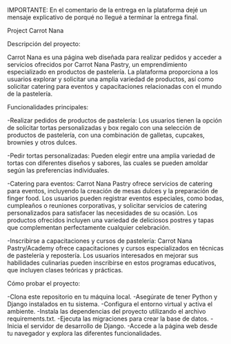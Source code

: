 IMPORTANTE: En el comentario de la entrega en la plataforma dejé un mensaje explicativo de porqué no llegué a terminar la entrega final.





Project Carrot Nana

Descripción del proyecto:

Carrot Nana es una página web diseñada para realizar pedidos y acceder a servicios ofrecidos por Carrot Nana Pastry, un emprendimiento especializado en productos de pastelería. La plataforma proporciona a los usuarios  explorar y solicitar una amplia variedad de productos, así como solicitar catering para eventos y capacitaciones relacionadas con el mundo de la pastelería.

Funcionalidades principales:

-Realizar pedidos de productos de pastelería: Los usuarios tienen la opción de solicitar tortas personalizadas y box regalo con una selección de productos de pastelería, con una combinación de galletas, cupcakes, brownies y otros dulces.

-Pedir tortas personalizadas: Pueden elegir entre una amplia variedad de tortas con diferentes diseños y sabores, las cuales se pueden amoldar según las preferencias individuales.

-Catering para eventos: Carrot Nana Pastry ofrece servicios de catering para eventos, incluyendo la creación de mesas dulces y la preparación de finger food. Los usuarios pueden registrar eventos especiales, como bodas, cumpleaños o reuniones corporativas, y solicitar servicios de catering personalizados para satisfacer las necesidades de su ocasión. Los productos ofrecidos incluyen una variedad de deliciosos postres y tapas que complementan perfectamente cualquier celebración.

-Inscribirse a capacitaciones y cursos de pastelería: Carrot Nana Pastry/Academy ofrece capacitaciones y cursos especializados en técnicas de pastelería y repostería. Los usuarios interesados en mejorar sus habilidades culinarias pueden inscribirse en estos programas educativos, que incluyen clases teóricas y prácticas.

Cómo probar el proyecto:

-Clona este repositorio en tu máquina local.
-Asegúrate de tener Python y Django instalados en tu sistema.
-Configura el entorno virtual y activa el ambiente.
-Instala las dependencias del proyecto utilizando el archivo requirements.txt.
-Ejecuta las migraciones para crear la base de datos.
-Inicia el servidor de desarrollo de Django.
-Accede a la página web desde tu navegador y explora las diferentes funcionalidades.




